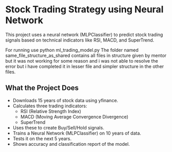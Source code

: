# Stock Trading Strategy using Neural Network

This project uses a neural network (MLPClassifier) to predict stock trading signals based on technical indicators like RSI, MACD, and SuperTrend.

For running use python ml_trading_model.py
The folder named same_file_structure_as_shared contains all files in structure given by mentor but it was not working for some reason and i was not able to resolve the error but i have completed it in lesser file and simpler structure in the other files.

##  What the Project Does

- Downloads 15 years of stock data using yfinance.
- Calculates three trading indicators:
  - RSI (Relative Strength Index)
  - MACD (Moving Average Convergence Divergence)
  - SuperTrend
- Uses these to create Buy/Sell/Hold signals.
- Trains a Neural Network (MLPClassifier) on 10 years of data.
- Tests it on the next 5 years.
- Shows accuracy and classification report of the model.


